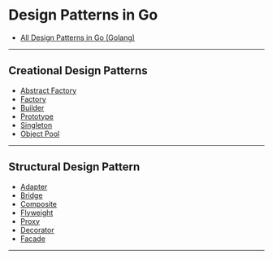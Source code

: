 
# Design Patterns in Go

* [All Design Patterns in Go (Golang)](https://golangbyexample.com/all-design-patterns-golang/)

***

## Creational Design Patterns

* [Abstract Factory]()
* [Factory]()
* [Builder]()
* [Prototype]()
* [Singleton]()
* [Object Pool]()

***

## Structural Design Pattern

* [Adapter]()
* [Bridge]()
* [Composite]()
* [Flyweight]()
* [Proxy]()
* [Decorator]()
* [Facade]()

***
